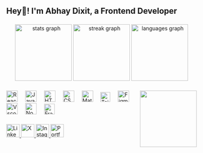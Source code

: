 <h2 align="left">Hey👋! I'm Abhay Dixit, a Frontend Developer</h2>

###

<div align="center">
  <img src="https://github-readme-stats.vercel.app/api?username=abhayd08&hide_title=false&hide_rank=false&show_icons=true&include_all_commits=true&count_private=true&disable_animations=false&theme=blue-green&locale=en&hide_border=true&custom_title=Stats" height="150" alt="stats graph"  />
  <img src="https://streak-stats.demolab.com?user=abhayd08&locale=en&mode=daily&theme=blue-green&hide_border=true&border_radius=10" height="150" alt="streak graph"  />
  <img src="https://github-readme-stats.vercel.app/api/top-langs?username=abhayd08&locale=en&hide_title=false&layout=compact&card_width=320&langs_count=5&theme=blue-green&hide_border=true&custom_title=Most%20used%20languages" height="150" alt="languages graph"  />
</div>

###

<img align="right" height="150" src="https://www.abhaydixit.in/assets/favicon-2.png"  />

###

<div align="left">
  <img src="https://cdn.jsdelivr.net/gh/devicons/devicon/icons/react/react-original.svg" height="30" alt="React"  />
  <img width="12" />
  <img src="https://cdn.jsdelivr.net/gh/devicons/devicon/icons/javascript/javascript-original.svg" height="30" alt="Javascript"  />
  <img width="12" />
  <img src="https://cdn.jsdelivr.net/gh/devicons/devicon/icons/html5/html5-original.svg" height="30" alt="HTML"  />
  <img width="12" />
  <img src="https://cdn.jsdelivr.net/gh/devicons/devicon/icons/css3/css3-original.svg" height="30" alt="CSS"  />
  <img width="12" />
  <img src="https://cdn.jsdelivr.net/gh/devicons/devicon/icons/materialui/materialui-original.svg" height="30" alt="Material UI"  />
  <img width="12" />
  <img src="https://www.abhaydixit.in/assets/tailwind-css.svg" height="26" alt="Tailwind"  />
  <img width="12" />
  <img src="https://cdn.jsdelivr.net/gh/devicons/devicon/icons/figma/figma-original.svg" height="30" alt="Figma"  />
  <img width="12" />
  <img src="https://cdn.jsdelivr.net/gh/devicons/devicon/icons/vscode/vscode-original.svg" height="30" alt="Vscode"  />
  <img width="12" />
  <img src="https://cdn.jsdelivr.net/gh/devicons/devicon/icons/nodejs/nodejs-original.svg" height="30" alt="Nodejs"  />
  <img width="12" />
  <img src="https://www.abhaydixit.in/assets/framerMotion.svg" height="28" alt="Framer Motion"  />
  <img width="12" />
</div>

###

<div align="left">
  <a href="https://www.linkedin.com/in/abhayd08" target="_blank">
    <img src="https://img.shields.io/static/v1?message=LinkedIn&logo=linkedin&label=&color=f31260&logoColor=white&labelColor=&style=for-the-badge" height="35" alt="Linkedin"  />
  </a>
  <a href="https://www.twitter.com/abhayd_8" target="_blank">
    <img src="https://img.shields.io/static/v1?message=Twitter&logo=twitter&label=&color=f31260&logoColor=white&labelColor=&style=for-the-badge" height="35" alt="X"  />
  </a>
  <a href="https://www.instagram.com/abhayd_08" target="_blank">
    <img src="https://img.shields.io/static/v1?message=Instagram&logo=instagram&label=&color=f31260&logoColor=white&labelColor=&style=for-the-badge" height="35" alt="Instagram"  />
  </a>
  <a href="https://www.abhaydixit.in" target="_blank">
    <img src="https://img.shields.io/static/v1?message=abhaydixit.in&logo=visualstudio&label=&color=f31260&logoColor=f31260&labelColor=&style=for-the-badge" height="35" alt="Portfolio"  />
  </a>
</div>

###


###

